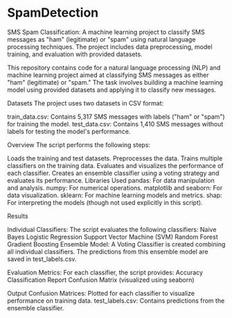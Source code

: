 # SpamDetection
SMS Spam Classification: A machine learning project to classify SMS messages as "ham" (legitimate) or "spam" using natural language processing techniques. The project includes data preprocessing, model training, and evaluation with provided datasets.


This repository contains code for a natural language processing (NLP) and machine learning project aimed at classifying SMS messages as either "ham" (legitimate) or "spam." The task involves building a machine learning model using provided datasets and applying it to classify new messages.

Datasets
The project uses two datasets in CSV format:

train_data.csv: Contains 5,317 SMS messages with labels ("ham" or "spam") for training the model.
test_data.csv: Contains 1,410 SMS messages without labels for testing the model's performance.

Overview
The script performs the following steps:

Loads the training and test datasets.
Preprocesses the data.
Trains multiple classifiers on the training data.
Evaluates and visualizes the performance of each classifier.
Creates an ensemble classifier using a voting strategy and evaluates its performance.
Libraries Used
pandas: For data manipulation and analysis.
numpy: For numerical operations.
matplotlib and seaborn: For data visualization.
sklearn: For machine learning models and metrics.
shap: For interpreting the models (though not used explicitly in this script).

Results

Individual Classifiers: The script evaluates the following classifiers:
Naive Bayes
Logistic Regression
Support Vector Machine (SVM)
Random Forest
Gradient Boosting
Ensemble Model: A Voting Classifier is created combining all individual classifiers. The predictions from this ensemble model are saved in test_labels.csv.

Evaluation Metrics: For each classifier, the script provides:
Accuracy
Classification Report
Confusion Matrix (visualized using seaborn)


Output
Confusion Matrices: Plotted for each classifier to visualize performance on training data.
test_labels.csv: Contains predictions from the ensemble classifier.
